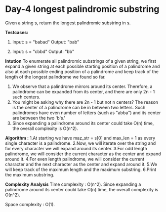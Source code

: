 # Day-4  longest palindromic substring
Given a string s, return the longest palindromic substring in s.

**Testcases:**
1. Input: s = "babad"     Output: "bab"

2. Input: s = "cbbd"      Output: "bb"

**Intution**
To enumerate all palindromic substrings of a given string, we first expand a given string at each possible starting position of a palindrome and also at each possible ending position of a palindrome and keep track of the length of the longest palindrome we found so far.
1. We observe that a palindrome mirrors around its center. Therefore, a palindrome can be expanded from its center, and there are only 2n - 1 such centers.
2. You might be asking why there are 2n - 1 but not n centers? The reason is the center of a palindrome can be in between two letters. Such palindromes have even number of letters (such as "abba") and its center are between the two 'b's.'
3. Since expanding a palindrome around its center could take O(n) time, the overall complexity is O(n^2).
   
**Algorithm :**
1.At starting we have maz_str = s[0] and max_len = 1 as every single character is a palindrome.
2.Now, we will iterate over the string and for every character we will expand around its center.
3.For odd length palindrome, we will consider the current character as the center and expand around it.
4.For even length palindrome, we will consider the current character and the next character as the center and expand around it.
5.We will keep track of the maximum length and the maximum substring.
6.Print the maximum substring.


**Complexity Analysis**
Time complexity : O(n^2). Since expanding a palindrome around its center could take O(n) time, the overall complexity is O(n^2).

Space complexity : O(1).
